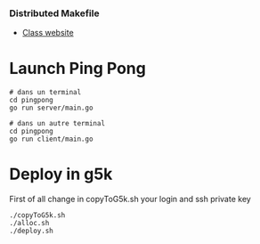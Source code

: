 ### Distributed Makefile

- [Class website](http://systemes.pages.ensimag.fr/www-sysd-isi3a)

# Launch Ping Pong 

```
# dans un terminal
cd pingpong
go run server/main.go

# dans un autre terminal
cd pingpong
go run client/main.go

```

# Deploy in g5k
First of all change in copyToG5k.sh your login and ssh private key

```
./copyToG5k.sh
./alloc.sh
./deploy.sh
```

